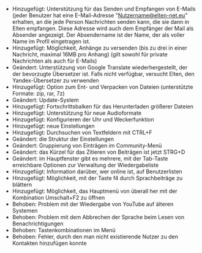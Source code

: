 - Hinzugefügt: Unterstützung für das Senden und Empfangen von E-Mails (jeder Benutzer hat eine E-Mail-Adresse "Nutzername@elten-net.eu" erhalten, an die jede Person Nachrichten senden kann, die sie dann in Elten empfangen. Diese Adresse wird auch dem Empfänger der Mail als Absender angezeigt. Der Absendername ist der Name, der als voller Name im Profil eingetragen ist.
- Hinzugefügt: Möglichkeit, Anhänge zu versenden (bis zu drei in einer Nachricht, maximal 16MB pro Anhang) (gilt sowohl für private Nachrichten als auch für E-Mails)
- Geändert: Unterstützung von Google Translate wiederhergestellt, der der bevorzugte Übersetzer ist. Falls nicht verfügbar, versucht Elten, den Yandex-Übersetzer zu verwenden
- Hinzugefügt: Option zum Ent- und Verpacken von Dateien (unterstützte Formate: zip, rar, 7z)
- Geändert: Update-System
- Hinzugefügt: Fortschrittsbalken für das Herunterladen größerer Dateien
- Hinzugefügt: Unterstützung für neue Audioformate
- Hinzugefügt: Konfigurieren der Uhr und Weckerfunktion
- Hinzugefügt: neue Einstellungen
- Hinzugefügt: Durchsuchen von Textfeldern mit CTRL+F
- Geändert: die Struktur der Einstellungen
- Geändert: Gruppierung von Einträgen im Community-Menü
- Geändert: das Kürzel für das Zitieren von Beiträgen ist jetzt STRG+D
- Geändert: im Hauptfenster gibt es mehrere, mit der Tab-Taste erreichbare Optionen zur Verwaltung der Wiedergabeliste
- Hinzugefügt: Information darüber, wer online ist, auf Benutzerlisten
- Hinzugefügt: Möglichkeit, mit der Taste f4 durch Sprachbeiträge zu blättern
- Hinzugefügt: Möglichkeit, das Hauptmenü von überall her mit der Kombination Umschalt+F2 zu öffnen
- Behoben: Problem mit der Wiedergabe von YouTube auf älteren Systemen
- Behoben: Problem mit dem Abbrechen der Sprache beim Lesen von Benachrichtigungen
- Behoben: Tastenkombinationen im Menü
- Behoben: Fehler, durch den man nicht existierende Nutzer zu den Kontakten hinzufügen konnte